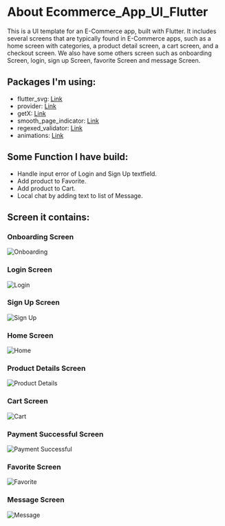# About Ecommerce_App_UI_Flutter
This is a UI template for an E-Commerce app, built with Flutter. It includes several screens that are typically found in E-Commerce apps, such as a home screen with categories, a product detail screen, a cart screen, and a checkout screen. We also have some others screen such as onboarding Screen, login, sign up Screen, favorite Screen and message Screen.

## Packages I'm using:
  * flutter_svg: [Link](https://pub.dev/packages/flutter_svg)
  * provider: [Link](https://pub.dev/packages/provider)
  * getX: [Link](https://pub.dev/packages/get)
  * smooth_page_indicator: [Link](https://pub.dev/packages/smooth_page_indicator)
  * regexed_validator: [Link](https://pub.dev/packages/regexed_validator)
  * animations: [Link](https://pub.dev/packages/animations)

## Some Function I have build:
  * Handle input error of Login and Sign Up textfield.
  * Add product to Favorite.
  * Add product to Cart.
  * Local chat by adding text to list of Message.

## Screen it contains:
 ### Onboarding Screen
 ![Onboarding](https://github.com/TrucLuong47/Ecommerce_App_UI_Flutter/blob/main/preview/Onboarding.png)
 
 ### Login Screen
 ![Login](https://github.com/TrucLuong47/Ecommerce_App_UI_Flutter/blob/main/preview/SignIn.png)
 
 ### Sign Up Screen
 ![Sign Up](https://github.com/TrucLuong47/Ecommerce_App_UI_Flutter/blob/main/preview/SignUp.png)
 
 ### Home Screen
 ![Home](https://github.com/TrucLuong47/Ecommerce_App_UI_Flutter/blob/main/preview/Home.png)
 
 ### Product Details Screen
 ![Product Details](https://github.com/TrucLuong47/Ecommerce_App_UI_Flutter/blob/main/preview/Home.png)
 
 ### Cart Screen
 ![Cart](https://github.com/TrucLuong47/Ecommerce_App_UI_Flutter/blob/main/preview/Cart.png)
 
 ### Payment Successful Screen
 ![Payment Successful](https://github.com/TrucLuong47/Ecommerce_App_UI_Flutter/blob/main/preview/PaymentSuccessful.png)
 
 ### Favorite Screen
 ![Favorite](https://github.com/TrucLuong47/Ecommerce_App_UI_Flutter/blob/main/preview/Favorite.png)
 
 ### Message Screen
 ![Message](https://github.com/TrucLuong47/Ecommerce_App_UI_Flutter/blob/main/preview/Message.png)
 

